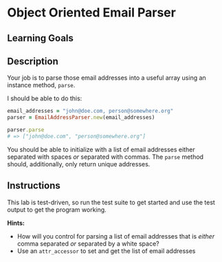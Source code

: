 # Object Oriented Email Parser

## Learning Goals
<!-- 
- Practice defining a class and using an `attr_accessor` to create setter and
  getter methods
- Use TDD to write working code -->

## Description

<!-- You will be writing an `EmailAddressParser` class that gets initialized with a string
of emails. -->

Your job is to parse those email addresses into a useful array using an instance
method, `parse`.

I should be able to do this:

```ruby
email_addresses = "john@doe.com, person@somewhere.org"
parser = EmailAddressParser.new(email_addresses)

parser.parse
# => ["john@doe.com", "person@somewhere.org"]
```

You should be able to initialize with a list of email addresses either separated
with spaces _or_ separated with commas. The `parse` method should, additionally,
only return unique addresses.

## Instructions

This lab is test-driven, so run the test suite to get started and use the test
output to get the program working.

**Hints:**

- How will you control for parsing a list of email addresses that is _either_
  comma separated _or_ separated by a white space?
- Use an `attr_accessor` to set and get the list of email addresses
